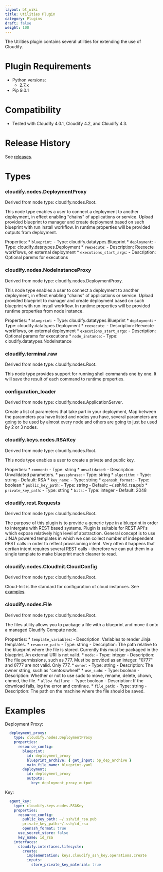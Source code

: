 ```yaml
---
layout: bt_wiki
title: Utilities Plugin
category: Plugins
draft: false
weight: 100
---
```

The Utilities plugin contains several utilities for extending the use of Cloudify.

# Plugin Requirements

* Python versions:
  * 2.7.x
* Pip 9.0.1


# Compatibility

* Tested with Cloudify 4.0.1, Cloudify 4.2, and Cloudify 4.3.


# Release History

See [releases](https://github.com/cloudify-incubator/cloudify-utilities-plugin/releases).


# Types

### **cloudify.nodes.DeploymentProxy**
  Derived from node type: cloudify.nodes.Root.

This node type enables a user to connect a deployment to another deployment, in effect enabling "chains" of applications or service.
Upload provided blueprint to manager and create deployment based on such blueprint with run install workflow.
In runtime properties will be provided outputs from deployment.

  Properties:
    * `blueprint`:
      - Type: cloudify.datatypes.Blueprint
    * `deployment`:
      - Type: cloudify.datatypes.Deployment
    * `reexecute`:
      - Description: Reexecte workflows, on external deployment
    * `executions_start_args`:
      - Description: Optional parems for executions


### **cloudify.nodes.NodeInstanceProxy**
  Derived from node type: cloudify.nodes.DeploymentProxy.

This node type enables a user to connect a deployment to another deployment, in effect enabling "chains" of applications or service.
Upload provided blueprint to manager and create deployment based on such blueprint with run install workflow.
In runtime properties will be provided runtime properties from node instance.

  Properties:
    * `blueprint`:
      - Type: cloudify.datatypes.Blueprint
    * `deployment`:
      - Type: cloudify.datatypes.Deployment
    * `reexecute`:
      - Description: Reexecte workflows, on external deployment
    * `executions_start_args`:
      - Description: Optional params for executions
    * `node_instance`:
      - Type: cloudify.datatypes.NodeInstance


### **cloudify.terminal.raw**
  Derived from node type: cloudify.nodes.Root.

This node type provides support for running shell commands one by one. It will save the result of each command to runtime properties.


### **configuration_loader**
  Derived from node type: cloudify.nodes.ApplicationServer.

Create a list of parameters that take part in your deployment,
Map between the parameters you have listed and nodes you have, several parameters are going
to be used by almost every node and others are going to just be used by 2 or 3 nodes.


### **cloudify.keys.nodes.RSAKey**
  Derived from node type: cloudify.nodes.Root.

This node type enables a user to create a private and public key.

  Properties:
    * `comment`:
      - Type: string
    * `unvalidated`:
      - Description: Unvalidated parameters.
    * `passphrase`:
      - Type: string
    * `algorithm`:
      - Type: string
      - Default: RSA
    * `key_name`:
      - Type: string
    * `openssh_format`:
      - Type: boolean
    * `public_key_path`:
      - Type: string
      - Default: ~/.ssh/id_rsa.pub
    * `private_key_path`:
      - Type: string
    * `bits`:
      - Type: integer
      - Default: 2048


### **cloudify.rest.Requests**
  Derived from node type: cloudify.nodes.Root.

The purpose of this plugin is to provide a generic type in a blueprint in order to intergate with REST based systems. Plugin is suitable for REST API's which expose relatively high level of abstraction. General concept is to use JINJA powered templates in which we can collect number of independent REST calls in order to reflect provisioning intent. Very often it happens that certian intent requires several REST calls - therefore we can put them in a single template to make blueprint much cleaner to read.


### **cloudify.nodes.CloudInit.CloudConfig**
  Derived from node type: cloudify.nodes.Root.

Cloud-Init is the standard for configuration of cloud instances. See [examples](http://cloudinit.readthedocs.io/en/latest/topics/examples.html).


### **cloudify.nodes.File**
  Derived from node type: cloudify.nodes.Root.

The files utility allows you to package a file with a blueprint and move it onto a managed Cloudify Compute node.

  Properties:
    * `template_variables`:
      - Description: Variables to render Jinja templates.
    * `resource_path`:
      - Type: string
      - Description: The path relative to the blueprint where the file is stored. Currently this must be packaged in the blueprint. An external URI is not valid.
    * `mode`:
      - Type: integer
      - Description: The file permissions, such as 777. Must be provided as an integer. "0777" and 0777 are not valid. Only 777.
    * `owner`:
      - Type: string
      - Description: The owner string, such as "centos:wheel"
    * `use_sudo`:
      - Type: boolean
      - Description: Whether or not to use sudo to move, rename, delete, chown, chmod, the file.
    * `allow_failure`:
      - Type: boolean
      - Description: If the download fails, log the error and continue.
    * `file_path`:
      - Type: string
      - Description: The path on the machine where the file should be saved.


# Examples

Deployment Proxy:

```yaml
  deployment_proxy:
    type: cloudify.nodes.DeploymentProxy
    properties:
      resource_config:
        blueprint:
          id: deployment_proxy
          blueprint_archive: { get_input: bp_dep_archive }
          main_file_name: blueprint.yaml
        deployment:
          id: deployment_proxy
          outputs:
            key: deployment_proxy_output
```

Key:

```yaml
  agent_key:
    type: cloudify.keys.nodes.RSAKey
    properties:
      resource_config:
        public_key_path: ~/.ssh/id_rsa.pub
        private_key_path:~/.ssh/id_rsa
        openssh_format: true
      use_secret_store: false
      key_name: id_rsa
    interfaces:
      cloudify.interfaces.lifecycle:
        create:
          implementation: keys.cloudify_ssh_key.operations.create
          inputs:
            store_private_key_material: true
```

